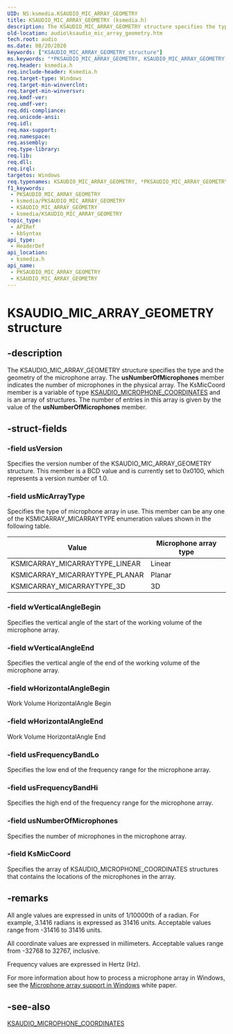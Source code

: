 ```yaml
---
UID: NS:ksmedia.KSAUDIO_MIC_ARRAY_GEOMETRY
title: KSAUDIO_MIC_ARRAY_GEOMETRY (ksmedia.h)
description: The KSAUDIO_MIC_ARRAY_GEOMETRY structure specifies the type and the geometry of the microphone array.
old-location: audio\ksaudio_mic_array_geometry.htm
tech.root: audio
ms.date: 08/20/2020
keywords: ["KSAUDIO_MIC_ARRAY_GEOMETRY structure"]
ms.keywords: "*PKSAUDIO_MIC_ARRAY_GEOMETRY, KSAUDIO_MIC_ARRAY_GEOMETRY, KSAUDIO_MIC_ARRAY_GEOMETRY structure [Audio Devices], PKSAUDIO_MIC_ARRAY_GEOMETRY, PKSAUDIO_MIC_ARRAY_GEOMETRY structure pointer [Audio Devices], aud-prop_b25763af-a8d5-4335-ae71-f3bc59218201.xml, audio.ksaudio_mic_array_geometry, ksmedia/KSAUDIO_MIC_ARRAY_GEOMETRY, ksmedia/PKSAUDIO_MIC_ARRAY_GEOMETRY"
req.header: ksmedia.h
req.include-header: Ksmedia.h
req.target-type: Windows
req.target-min-winverclnt: 
req.target-min-winversvr: 
req.kmdf-ver: 
req.umdf-ver: 
req.ddi-compliance: 
req.unicode-ansi: 
req.idl: 
req.max-support: 
req.namespace: 
req.assembly: 
req.type-library: 
req.lib: 
req.dll: 
req.irql: 
targetos: Windows
req.typenames: KSAUDIO_MIC_ARRAY_GEOMETRY, *PKSAUDIO_MIC_ARRAY_GEOMETRY
f1_keywords:
 - PKSAUDIO_MIC_ARRAY_GEOMETRY
 - ksmedia/PKSAUDIO_MIC_ARRAY_GEOMETRY
 - KSAUDIO_MIC_ARRAY_GEOMETRY
 - ksmedia/KSAUDIO_MIC_ARRAY_GEOMETRY
topic_type:
 - APIRef
 - kbSyntax
api_type:
 - HeaderDef
api_location:
 - ksmedia.h
api_name:
 - PKSAUDIO_MIC_ARRAY_GEOMETRY
 - KSAUDIO_MIC_ARRAY_GEOMETRY
---
```


# KSAUDIO_MIC_ARRAY_GEOMETRY structure


## -description

The KSAUDIO_MIC_ARRAY_GEOMETRY structure specifies the type and the geometry of the microphone array. The **usNumberOfMicrophones** member indicates the number of microphones in the physical array. The KsMicCoord member is a variable of type [KSAUDIO_MICROPHONE_COORDINATES](./ns-ksmedia-ksaudio_microphone_coordinates.md) and is an array of structures. The number of entries in this array is given by the value of the **usNumberOfMicrophones** member.

## -struct-fields

### -field usVersion

Specifies the version number of the KSAUDIO_MIC_ARRAY_GEOMETRY structure. This member is a BCD value and is currently set to 0x0100, which represents a version number of 1.0.

### -field usMicArrayType

Specifies the type of microphone array in use. This member can be any one of the KSMICARRAY_MICARRAYTYPE enumeration values shown in the following table.

| Value | Microphone array type |
|--|--|
| KSMICARRAY_MICARRAYTYPE_LINEAR | Linear |
| KSMICARRAY_MICARRAYTYPE_PLANAR | Planar |
| KSMICARRAY_MICARRAYTYPE_3D | 3D |

### -field wVerticalAngleBegin

Specifies the vertical angle of the start of the working volume of the microphone array.

### -field wVerticalAngleEnd

Specifies the vertical angle of the end of the working volume of the microphone array.

### -field wHorizontalAngleBegin

Work Volume HorizontalAngle Begin

### -field wHorizontalAngleEnd

Work Volume HorizontalAngle End

### -field usFrequencyBandLo

Specifies the low end of the frequency range for the microphone array.

### -field usFrequencyBandHi

Specifies the high end of the frequency range for the microphone array.

### -field usNumberOfMicrophones

Specifies the number of microphones in the microphone array.

### -field KsMicCoord

Specifies the array of KSAUDIO_MICROPHONE_COORDINATES structures that contains the locations of the microphones in the array.

## -remarks

All angle values are expressed in units of 1/10000th of a radian. For example, 3.1416 radians is expressed as 31416 units. Acceptable values range from -31416 to 31416 units.

All coordinate values are expressed in millimeters. Acceptable values range from -32768 to 32767, inclusive.

Frequency values are expressed in Hertz (Hz).

For more information about how to process a microphone array in Windows, see the [Microphone array support in Windows](/previous-versions/windows/hardware/design/dn613960(v=vs.85)) white paper.

## -see-also

[KSAUDIO_MICROPHONE_COORDINATES](./ns-ksmedia-ksaudio_microphone_coordinates.md)

